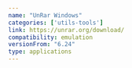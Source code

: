 ```yaml
---
name: "UnRar Windows"
categories: ['utils-tools']
link: https://unrar.org/download/
compatibility: emulation
versionFrom: "6.24"
type: applications
---
```


